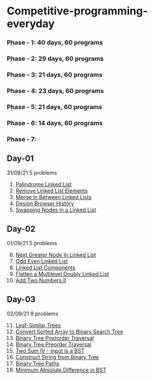 # Competitive-programming-everyday
### Phase - 1: 40 days, 60 programs
### Phase - 2: 29 days, 60 programs
### Phase - 3: 21 days, 60 programs
### Phase - 4: 23 days, 60 programs
### Phase - 5: 21 days, 60 programs
### Phase - 6: 14 days, 60 programs
### Phase - 7: 


## Day-01
31/08/21
5 problems

1. [Palindrome Linked List](https://leetcode.com/problems/palindrome-linked-list/)
2. [Remove Linked List Elements](https://leetcode.com/problems/remove-linked-list-elements/)
3. [Merge In Between Linked Lists](https://leetcode.com/problems/merge-in-between-linked-lists/)
4. [Design Browser History](https://leetcode.com/problems/design-browser-history/)
5. [Swapping Nodes in a Linked List](https://leetcode.com/problems/swapping-nodes-in-a-linked-list/)

## Day-02
01/09/21
5 problems

6. [Next Greater Node In Linked List](https://leetcode.com/problems/next-greater-node-in-linked-list/)
7. [Odd Even Linked List](https://leetcode.com/problems/odd-even-linked-list/)
8. [Linked List Components](https://leetcode.com/problems/linked-list-components/)
9. [Flatten a Multilevel Doubly Linked List](https://leetcode.com/problems/flatten-a-multilevel-doubly-linked-list/)
10. [Add Two Numbers II](https://leetcode.com/problems/add-two-numbers-ii/)

## Day-03
02/09/21
8 problems

11. [Leaf-Similar Trees](https://leetcode.com/problems/leaf-similar-trees/)
12. [Convert Sorted Array to Binary Search Tree](https://leetcode.com/problems/convert-sorted-array-to-binary-search-tree/)
13. [Binary Tree Postorder Traversal](https://leetcode.com/problems/binary-tree-postorder-traversal/)
14. [Binary Tree Preorder Traversal](https://leetcode.com/problems/binary-tree-preorder-traversal/)
15. [Two Sum IV - Input is a BST](https://leetcode.com/problems/two-sum-iv-input-is-a-bst/)
16. [Construct String from Binary Tree](https://leetcode.com/problems/construct-string-from-binary-tree/)
17. [Binary Tree Paths](https://leetcode.com/problems/binary-tree-paths/)
18. [Minimum Absolute Difference in BST](https://leetcode.com/problems/minimum-absolute-difference-in-bst/)